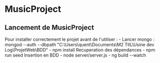 # MusicProject
## Lancement de MusicProject
Pour installer correctement le projet avant de l'utiliser :
    - Lancer mongo :  mongod --auth --dbpath "C:\Users\quent\Documents\M2 TIIL\Usine dev Log\ProjetWeb\BDD"
    - npm install   Recuperation des dépendances
    - npm run seed  Insertion en BDD
    - node server/server.js
    - ng build --watch
